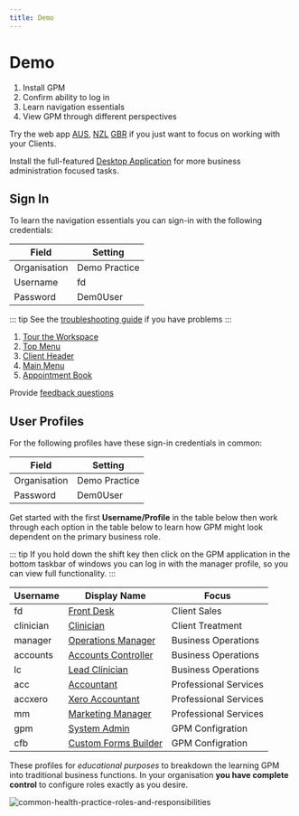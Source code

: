 ```yaml
---
title: Demo
---
```


# Demo

1. Install GPM
2. Confirm ability to log in
3. Learn navigation essentials
4. View GPM through different perspectives

Try the web app [AUS](https://augpm.gensolve.com/index.html), [NZL](https://nzgpm.gensolve.com/index.html) [GBR](https://ukgpm.gensolve.com/index.html) if you just want to focus on working with your Clients.

Install the full-featured [Desktop Application](./install/) for more business administration focused tasks.

## Sign In

To learn the navigation essentials you can sign-in with the following credentials:

| Field        | Setting       |
| ------------ | ------------- |
| Organisation | Demo Practice |
| Username     | fd            |
| Password     | Dem0User      |

::: tip
See the [troubleshooting guide](http://docs.gensolve.com/help/gpm_uk/desktop/Processes/Installation___Troubleshooting/Logging_In.htm?rhtocid=7.1.0_2#) if you have problems
:::

1. [Tour the Workspace](http://docs.gensolve.com/help/gpm_uk/desktop/Processes/The_Workspace/Touring_the_Workspace.htm)
2. [Top Menu](http://docs.gensolve.com/help/gpm_uk/desktop/Processes/The_Workspace/Top_Menu.htm)
3. [Client Header]()
4. [Main Menu](http://docs.gensolve.com/help/gpm_uk/desktop/Processes/The_Workspace/Main_Menu.htm)
5. [Appointment Book](http://docs.gensolve.com/help/gpm_uk/desktop/Processes/The_Workspace/Appointment_Book.htm)

Provide [feedback questions](../support/feedback-questions.md)

## User Profiles

For the following profiles have these sign-in credentials in common:

| Field        | Setting       |
| ------------ | ------------- |
| Organisation | Demo Practice |
| Password     | Dem0User      |

Get started with the first **Username/Profile** in the table below then work through each option in the table below to learn how GPM might look dependent on the primary business role.

::: tip
If you hold down the shift key then click on the GPM application in the bottom taskbar of windows you can log in with the manager profile, so you can view full functionality.
:::

| Username  | Display Name                                             | Focus                 |
| --------- | -------------------------------------------------------- | --------------------- |
| fd        | [Front Desk](../../roles/frontdesk-sales/)               | Client Sales          |
| clinician | [Clinician](../../roles/clinician/)                      | Client Treatment      |
| manager   | [Operations Manager](../../roles/operations-manager/)    | Business Operations   |
| accounts  | [Accounts Controller](../../roles/accounts-conntroller/) | Business Operations   |
| lc        | [Lead Clinician](../../roles/lead-clinician/)            | Business Operations   |
| acc       | [Accountant](../../roles/accountant/)                    | Professional Services |
| accxero   | [Xero Accountant](../../roles/accountant/)               | Professional Services |
| mm        | [Marketing Manager](../../roles/marketing-manager/)      | Professional Services |
| gpm       | [System Admin](../../roles/system-admin/)                | GPM Configration      |
| cfb       | [Custom Forms Builder](../../roles/tech-support/)        | GPM Configration      |

These profiles for _educational purposes_ to breakdown the learning GPM into traditional business functions. In your organisation **you have complete control** to configure roles exactly as you desire.

![common-health-practice-roles-and-responsibilities](https://drive.google.com/uc?id=1_85fzFafOpCNIkbkKoCnLqtNYTDWdgY2)
